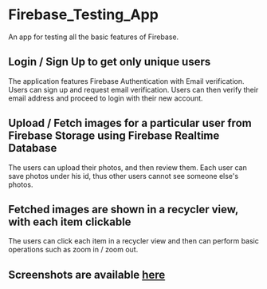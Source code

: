 # Firebase_Testing_App
An app for testing all the basic features of Firebase.
## Login / Sign Up to get only unique users
The application features Firebase Authentication with Email verification. Users can sign up and request email verification. Users can then verify their email address and proceed to login with their new account.
## Upload / Fetch images for a particular user from Firebase Storage using Firebase Realtime Database
The users can upload their photos, and then review them. Each user can save photos under his id, thus other users cannot see someone else's photos.
## Fetched images are shown in a recycler view, with each item clickable
The users can click each item in a recycler view and then can perform basic operations such as zoom in / zoom out.
## Screenshots are available [here](https://github.com/Prakhar-Rathore/Firebase_Testing_App/tree/master/Screenshots)
